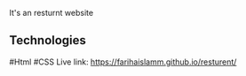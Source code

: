 It's an resturnt website

## Technologies
#Html
#CSS
Live link: https://farihaislamm.github.io/resturent/